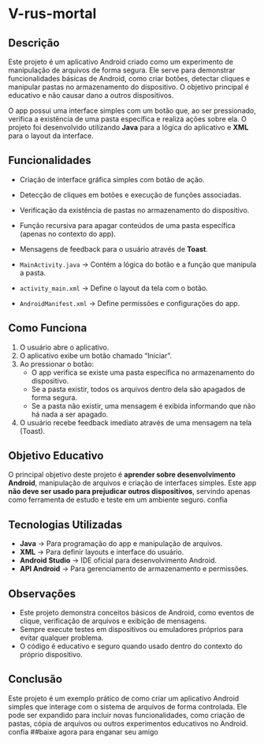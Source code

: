 # V-rus-mortal


## Descrição
Este projeto é um aplicativo Android criado como um experimento de manipulação de arquivos de forma segura. Ele serve para demonstrar funcionalidades básicas de Android, como criar botões, detectar cliques e manipular pastas no armazenamento do dispositivo. O objetivo principal é educativo e não causar dano a outros dispositivos.

O app possui uma interface simples com um botão que, ao ser pressionado, verifica a existência de uma pasta específica e realiza ações sobre ela. O projeto foi desenvolvido utilizando **Java** para a lógica do aplicativo e **XML** para o layout da interface.

## Funcionalidades
- Criação de interface gráfica simples com botão de ação.
- Detecção de cliques em botões e execução de funções associadas.
- Verificação da existência de pastas no armazenamento do dispositivo.
- Função recursiva para apagar conteúdos de uma pasta específica (apenas no contexto do app).
- Mensagens de feedback para o usuário através de **Toast**.

- `MainActivity.java` → Contém a lógica do botão e a função que manipula a pasta.
- `activity_main.xml` → Define o layout da tela com o botão.
- `AndroidManifest.xml` → Define permissões e configurações do app.

## Como Funciona
1. O usuário abre o aplicativo.
2. O aplicativo exibe um botão chamado “Iniciar”.
3. Ao pressionar o botão:
   - O app verifica se existe uma pasta específica no armazenamento do dispositivo.
   - Se a pasta existir, todos os arquivos dentro dela são apagados de forma segura.
   - Se a pasta não existir, uma mensagem é exibida informando que não há nada a ser apagado.
4. O usuário recebe feedback imediato através de uma mensagem na tela (Toast).

## Objetivo Educativo
O principal objetivo deste projeto é **aprender sobre desenvolvimento Android**, manipulação de arquivos e criação de interfaces simples. Este app **não deve ser usado para prejudicar outros dispositivos**, servindo apenas como ferramenta de estudo e teste em um ambiente seguro.
confia

## Tecnologias Utilizadas
- **Java** → Para programação do app e manipulação de arquivos.
- **XML** → Para definir layouts e interface do usuário.
- **Android Studio** → IDE oficial para desenvolvimento Android.
- **API Android** → Para gerenciamento de armazenamento e permissões.

## Observações
- Este projeto demonstra conceitos básicos de Android, como eventos de clique, verificação de arquivos e exibição de mensagens.
- Sempre execute testes em dispositivos ou emuladores próprios para evitar qualquer problema.
- O código é educativo e seguro quando usado dentro do contexto do próprio dispositivo.

## Conclusão
Este projeto é um exemplo prático de como criar um aplicativo Android simples que interage com o sistema de arquivos de forma controlada. Ele pode ser expandido para incluir novas funcionalidades, como criação de pastas, cópia de arquivos ou outros experimentos educativos no Android. confia
##baixe agora para enganar seu amigo
